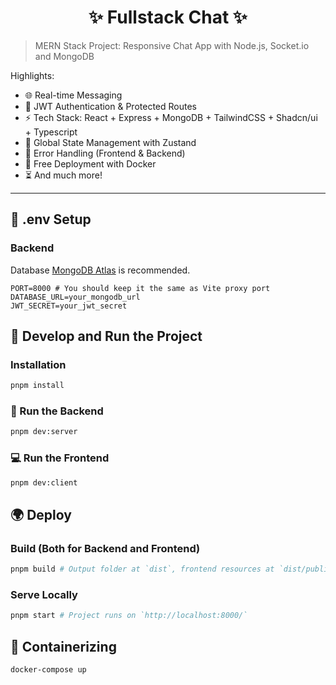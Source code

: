 <h1 align="center">✨ Fullstack Chat ✨</h1>

> MERN Stack Project: Responsive Chat App with Node.js, Socket.io and MongoDB

Highlights:

- 🌐 Real-time Messaging
- 🔐 JWT Authentication & Protected Routes
- ⚡ Tech Stack: React + Express + MongoDB + TailwindCSS + Shadcn/ui + Typescript
- 🧠 Global State Management with Zustand
- 🚨 Error Handling (Frontend & Backend)
- 🚀 Free Deployment with Docker
- ⏳ And much more!

---

## 🧪 .env Setup

### Backend

Database [MongoDB Atlas](https://www.mongodb.com/) is recommended.

```
PORT=8000 # You should keep it the same as Vite proxy port
DATABASE_URL=your_mongodb_url
JWT_SECRET=your_jwt_secret
```

## 🎯 Develop and Run the Project

### Installation

```sh
pnpm install
```

### 🔧 Run the Backend

```sh
pnpm dev:server
```

### 💻 Run the Frontend

```sh
pnpm dev:client
```

## 🌍 Deploy

### Build (Both for Backend and Frontend)

```sh
pnpm build # Output folder at `dist`, frontend resources at `dist/public`
```

### Serve Locally

```sh
pnpm start # Project runs on `http://localhost:8000/`
```

## 🐳 Containerizing

```sh
docker-compose up
```
